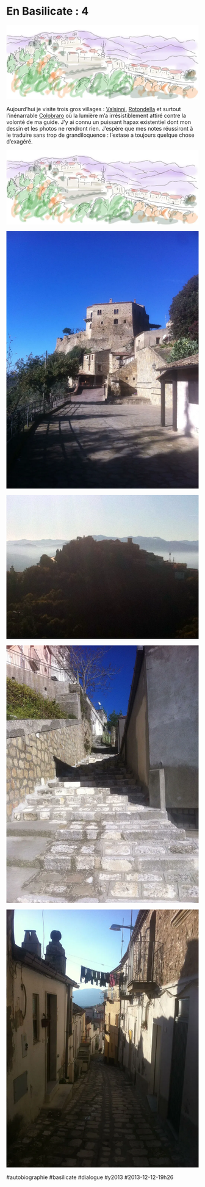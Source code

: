 # En Basilicate : 4

![](_i/colobraro3.webp)

Aujourd’hui je visite trois gros villages : [Valsinni](http://fr.wikipedia.org/wiki/Valsinni), [Rotondella](http://fr.wikipedia.org/wiki/Rotondella) et surtout l’inénarrable [Colobraro](http://fr.wikipedia.org/wiki/Colobraro) où la lumière m’a irrésistiblement attiré contre la volonté de ma guide. J’y ai connu un puissant hapax existentiel dont mon dessin et les photos ne rendront rien. J’espère que mes notes réussiront à le traduire sans trop de grandiloquence : l’extase a toujours quelque chose d’exagéré.

![Colobraro, vue depuis les hauteurs](_i/colobraro3.webp)

![Valsinni, château-prison d’Isabella](_i/valsinni.webp)

![Colobraro, le Paradis](_i/colobraro.webp)

![Colobraro, l’escalier magique](_i/colobraro2.webp)

![Rotondella](_i/rotondella.webp)



#autobiographie #basilicate #dialogue #y2013 #2013-12-12-19h26
